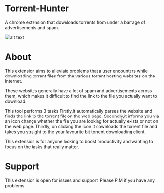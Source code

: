 # Torrent-Hunter
A chrome extension that downloads torrents from under a barrage of advertisements and spam.

![alt text](/Screenshots/new.gif)

# About
This extension aims to alleviate problems that a user encounters while downloading torrent files from the various torrent hosting websites on the internet.

These websites generally have a lot of spam and advertisements across them, which makes it difficult to find the link to the file you actually want to download.

This tool performs 3 tasks
Firstly,it automatically parses the website and finds the link to the torrent file on the web page.
Secondly,it informs you via an icon change whether the file you are looking for actually exists or not on the web page.
Thirdly, on clicking the icon it downloads the torrent file and takes you straight to the your favourite bit torrent downloading client.

This extension is for anyone looking to boost productivity and wanting to focus on the tasks that really matter.

# Support

This extension is open for issues and support. Please P.M if you have any problems.
